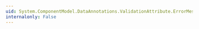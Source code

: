 ```yaml
---
uid: System.ComponentModel.DataAnnotations.ValidationAttribute.ErrorMessageString
internalonly: False
---
```

